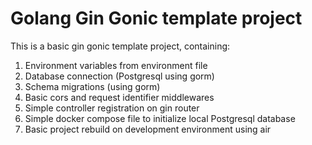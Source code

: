 # Golang Gin Gonic template project

This is a basic gin gonic template project, containing:
1. Environment variables from environment file
2. Database connection (Postgresql using gorm)
3. Schema migrations (using gorm)
4. Basic cors and request identifier middlewares
5. Simple controller registration on gin router
6. Simple docker compose file to initialize local Postgresql database
7. Basic project rebuild on development environment using air
